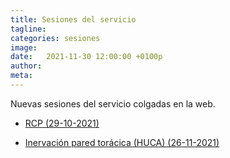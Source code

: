 ```yaml
---
title: Sesiones del servicio  
tagline: 
categories: sesiones
image: 
date:   2021-11-30 12:00:00 +0100p
author: 
meta: 
---
```

Nuevas sesiones del servicio colgadas en la web.

  * [RCP (29-10-2021)](https://prezi.com/view/nfvVSyA7Mb8OOx5S4SUO/)
  
  * [Inervación pared torácica (HUCA) (26-11-2021)](https://drive.google.com/file/d/1Bchfi9O2B3KTCNlJ_RBybPtC2bibu_so/view?usp=sharing)
